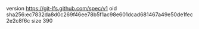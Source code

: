 version https://git-lfs.github.com/spec/v1
oid sha256:ec7832da8d0c269f46ee78b5f1ac98e601dcad681467a49e50de1fec2e2c8f6c
size 390
